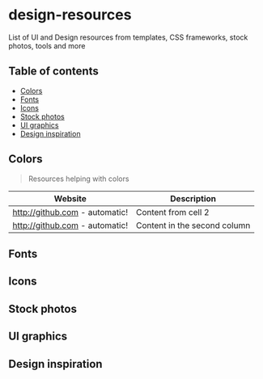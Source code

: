 # design-resources
List of UI and Design resources from templates, CSS frameworks, stock photos, tools and more

## Table of contents
* [Colors](#Colors)
* [Fonts](#Fonts)
* [Icons](#Icons)
* [Stock photos](#Stock-photos)
* [UI graphics](#UI-graphics)
* [Design inspiration](#Design-inspiration)

## Colors
> Resources helping with colors

Website | Description
------------ | -------------
http://github.com - automatic! | Content from cell 2
http://github.com - automatic! | Content in the second column

## Fonts

## Icons

## Stock photos

## UI graphics

## Design inspiration
